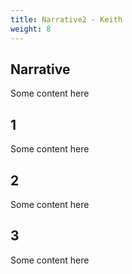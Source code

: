 ```yaml
---
title: Narrative2 - Keith
weight: 8
---
```

<div class="slide" markdown="1">

## Narrative

Some content here

</div>

<div class="slide" markdown="1">

## 1

Some content here

</div>

<div class="slide" markdown="1">

## 2

Some content here

</div>

<div class="slide" markdown="1">

## 3

Some content here

</div>